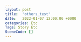 ```yaml
---
layout: post
title:  "others_test"
date:   2022-01-07 12:00:00 +0000
categories: Etc
Tags: Story Etc
SceneCode: []
---
```

